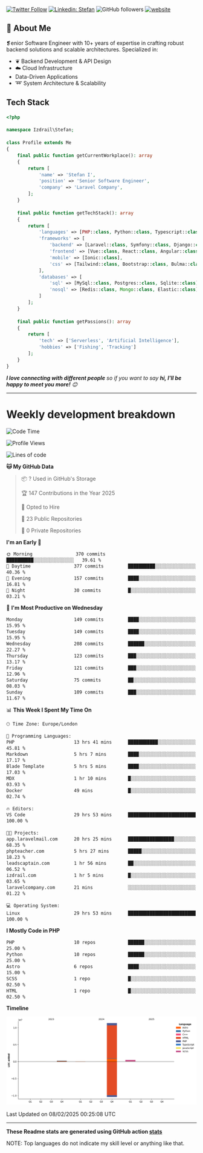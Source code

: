 [![Twitter Follow](https://img.shields.io/twitter/follow/thephpteacher?label=Follow)](https://twitter.com/intent/follow?screen_name=thephpteacher)
[![Linkedin: Stefan](https://img.shields.io/badge/izdrail-blue?style=flat-square&logo=Linkedin&logoColor=white&link=https://www.linkedin.com/in/izdrail/)](https://www.linkedin.com/in/izdrail/)
![GitHub followers](https://img.shields.io/github/followers/izdrail?label=Follow&style=social)
[![website](https://img.shields.io/badge/Website-46a2f1.svg?&style=flat-square&logo=Google-Chrome&logoColor=white&link=https://izdrail.com/)](https://izdrail.com/)

## 🚀 About Me
❡enior Software Engineer with 10+ years of expertise in crafting robust backend solutions and scalable architectures. 
Specialized in:

- ❦ Backend Development & API Design
- ☁️ Cloud Infrastructure
-  Data-Driven Applications
- ➿ System Architecture & Scalability

## Tech Stack

```php
<?php

namespace Izdrail\Stefan;

class Profile extends Me
{
    final public function getCurrentWorkplace(): array
    {
        return [
            'name' => 'Stefan I',
            'position' => 'Senior Software Engineer',
            'company' => 'Laravel Company',
        ];
    }
    
    final public function getTechStack(): array
    {
        return [
            'languages' => [PHP::class, Python::class, Typescript::class],
            'frameworks' => [
                'backend' => [Laravel::class, Symfony::class, Django::class, FastApi::class],
                'frontend' => [Vue::class, React::class, Angular::class],
                'mobile' => [Ionic::class],
                'css' => [Tailwind::class, Bootstrap::class, Bulma::class]
            ],
            'databases' => [
                'sql' => [MySql::class, Postgres::class, Sqlite::class],
                'nosql' => [Redis::class, Mongo::class, Elastic::class]
            ]
        ];
    }

    final public function getPassions(): array
    {
        return [
            'tech' => ['Serverless', 'Artificial Intelligence'],
            'hobbies' => ['Fishing', 'Tracking']
        ];
    }
}
```
 <em><b>I love connecting with different people</b> so if you want to say <b>hi, I'll be happy to meet you more!</b> 😊</em>


---
# Weekly development breakdown
<!--START_SECTION:waka-->
![Code Time](http://img.shields.io/badge/Code%20Time-1%2C005%20hrs%2019%20mins-blue)

![Profile Views](http://img.shields.io/badge/Profile%20Views-1-blue)

![Lines of code](https://img.shields.io/badge/From%20Hello%20World%20I%27ve%20Written-12.1%20million%20lines%20of%20code-blue)

**🐱 My GitHub Data** 

> 📦 ? Used in GitHub's Storage 
 > 
> 🏆 147 Contributions in the Year 2025
 > 
> 💼 Opted to Hire
 > 
> 📜 23 Public Repositories 
 > 
> 🔑 0 Private Repositories 
 > 
**I'm an Early 🐤** 

```text
🌞 Morning                370 commits         ██████████░░░░░░░░░░░░░░░   39.61 % 
🌆 Daytime                377 commits         ██████████░░░░░░░░░░░░░░░   40.36 % 
🌃 Evening                157 commits         ████░░░░░░░░░░░░░░░░░░░░░   16.81 % 
🌙 Night                  30 commits          █░░░░░░░░░░░░░░░░░░░░░░░░   03.21 % 
```
📅 **I'm Most Productive on Wednesday** 

```text
Monday                   149 commits         ████░░░░░░░░░░░░░░░░░░░░░   15.95 % 
Tuesday                  149 commits         ████░░░░░░░░░░░░░░░░░░░░░   15.95 % 
Wednesday                208 commits         ██████░░░░░░░░░░░░░░░░░░░   22.27 % 
Thursday                 123 commits         ███░░░░░░░░░░░░░░░░░░░░░░   13.17 % 
Friday                   121 commits         ███░░░░░░░░░░░░░░░░░░░░░░   12.96 % 
Saturday                 75 commits          ██░░░░░░░░░░░░░░░░░░░░░░░   08.03 % 
Sunday                   109 commits         ███░░░░░░░░░░░░░░░░░░░░░░   11.67 % 
```


📊 **This Week I Spent My Time On** 

```text
🕑︎ Time Zone: Europe/London

💬 Programming Languages: 
PHP                      13 hrs 41 mins      ███████████░░░░░░░░░░░░░░   45.81 % 
Markdown                 5 hrs 7 mins        ████░░░░░░░░░░░░░░░░░░░░░   17.17 % 
Blade Template           5 hrs 5 mins        ████░░░░░░░░░░░░░░░░░░░░░   17.03 % 
MDX                      1 hr 10 mins        █░░░░░░░░░░░░░░░░░░░░░░░░   03.93 % 
Docker                   49 mins             █░░░░░░░░░░░░░░░░░░░░░░░░   02.74 % 

🔥 Editors: 
VS Code                  29 hrs 53 mins      █████████████████████████   100.00 % 

🐱‍💻 Projects: 
app.laravelmail.com      20 hrs 25 mins      █████████████████░░░░░░░░   68.35 % 
phpteacher.com           5 hrs 27 mins       █████░░░░░░░░░░░░░░░░░░░░   18.23 % 
leadscaptain.com         1 hr 56 mins        ██░░░░░░░░░░░░░░░░░░░░░░░   06.52 % 
izdrail.com              1 hr 5 mins         █░░░░░░░░░░░░░░░░░░░░░░░░   03.65 % 
laravelcompany.com       21 mins             ░░░░░░░░░░░░░░░░░░░░░░░░░   01.22 % 

💻 Operating System: 
Linux                    29 hrs 53 mins      █████████████████████████   100.00 % 
```

**I Mostly Code in PHP** 

```text
PHP                      10 repos            ██████░░░░░░░░░░░░░░░░░░░   25.00 % 
Python                   10 repos            ██████░░░░░░░░░░░░░░░░░░░   25.00 % 
Astro                    6 repos             ████░░░░░░░░░░░░░░░░░░░░░   15.00 % 
SCSS                     1 repo              █░░░░░░░░░░░░░░░░░░░░░░░░   02.50 % 
HTML                     1 repo              █░░░░░░░░░░░░░░░░░░░░░░░░   02.50 % 
```



**Timeline**

![Lines of Code chart](https://raw.githubusercontent.com/izdrail/izdrail/master/assets/bar_graph.png)


 Last Updated on 08/02/2025 00:25:08 UTC
<!--END_SECTION:waka-->

---


**These Readme stats are generated using GitHub action [stats](https://github.com/izdrail/stats)**

NOTE: Top languages do not indicate my skill level or anything like that. 
